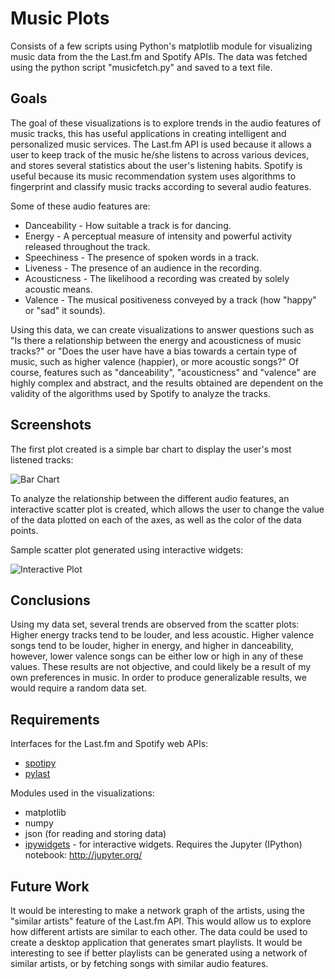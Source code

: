 # Music Plots

Consists of a few scripts using Python's matplotlib module for visualizing music data from the the Last.fm and Spotify APIs. The data was fetched using the python script "musicfetch.py" and saved to a text file.

## Goals

The goal of these visualizations is to explore trends in the audio features of music tracks, this has useful applications in creating intelligent and personalized music services. The Last.fm API is used because it allows a user to keep track of the music he/she listens to across various devices, and stores several statistics about the user's listening habits. Spotify is useful because its music recommendation system uses algorithms to fingerprint and classify music tracks according to several audio features.

Some of these audio features are:

- Danceability - How suitable a track is for dancing.
- Energy - A perceptual measure of intensity and powerful activity released throughout the track.
- Speechiness - The presence of spoken words in a track.
- Liveness - The presence of an audience in the recording.
- Acousticness - The likelihood a recording was created by solely acoustic means.
- Valence - The musical positiveness conveyed by a track (how "happy" or "sad" it sounds).

Using this data, we can create visualizations to answer questions such as "Is there a relationship between the energy and acousticness of music tracks?" or "Does the user have have a bias towards a certain type of music, such as higher valence (happier), or more acoustic songs?" Of course, features such as "danceability", "acousticness" and "valence" are highly complex and abstract, and the results obtained are dependent on the validity of the algorithms used by Spotify to analyze the tracks.
  
## Screenshots

The first plot created is a simple bar chart to display the user's most listened tracks:

![Bar Chart](https://cloud.githubusercontent.com/assets/9020496/15120591/109e7002-15dc-11e6-8233-66aed5f05ecb.png)

To analyze the relationship between the different audio features, an interactive scatter plot is created, which allows the user to change the value of the data plotted on each of the axes, as well as the color of the data points.

Sample scatter plot generated using interactive widgets:

![Interactive Plot](https://cloud.githubusercontent.com/assets/9020496/15120590/10784dfa-15dc-11e6-91dd-fdc38674f967.png)


## Conclusions

Using my data set, several trends are observed from the scatter plots: Higher energy tracks tend to be louder, and less acoustic. Higher valence songs tend to be louder, higher in energy, and higher in danceability, however, 
lower valence songs can be either low or high in any of these values. These results are not objective, and could likely be a result of my own preferences in music. In order to produce generalizable results, we would require a random data set.


## Requirements

Interfaces for the Last.fm and Spotify web APIs:

- [spotipy](https://github.com/plamere/spotipy.git)
- [pylast](https://github.com/pylast/pylast.git)

Modules used in the visualizations:

- matplotlib
- numpy
- json (for reading and storing data)
- [ipywidgets](https://github.com/ipython/ipywidgets.git) - for interactive widgets. Requires the Jupyter (IPython) notebook: http://jupyter.org/


## Future Work

It would be interesting to make a network graph of the artists, using the "similar artists" feature of the Last.fm API. This would allow us to explore how different artists are similar to each other.
The data could be used to create a desktop application that generates smart playlists. It would be interesting to see if better playlists can be generated using a network of similar artists, or by fetching songs with similar audio features.
